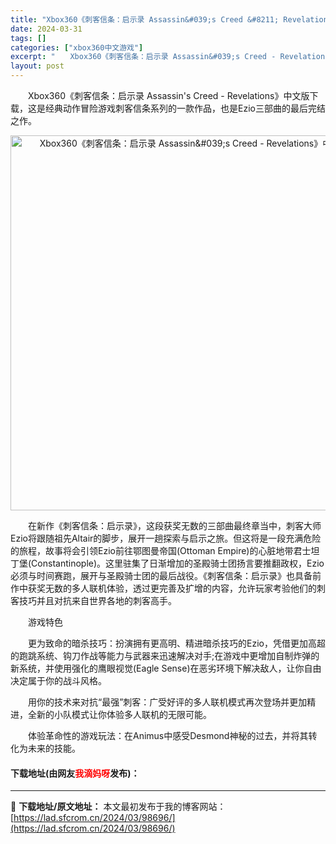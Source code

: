 ```yaml
---
title: "Xbox360《刺客信条：启示录 Assassin&#039;s Creed &#8211; Revelations》中文版下载"
date: 2024-03-31
tags: []
categories: ["xbox360中文游戏"]
excerpt: "　　Xbox360《刺客信条：启示录 Assassin&#039;s Creed - Revelations》中文版下载，这是经典动作冒险游戏刺客信条系列的一款作品，也是Ezio三部曲的最后完结之作。 　　在新作《刺客信条：启示录》，这段获奖无数的三部曲最终章当中，刺客大师Ezio将跟随祖先Altai&hellip;"
layout: post
---
```


 <p>　　Xbox360《刺客信条：启示录 Assassin&#39;s Creed - Revelations》中文版下载，这是经典动作冒险游戏刺客信条系列的一款作品，也是Ezio三部曲的最后完结之作。</p> <p align="center"><img align="" border="0" src="https://lad.sfcrom.cn/wp-content/uploads/2024/03/20240330_66083f6fa0b98.webp" width="600" alt="Xbox360《刺客信条：启示录 Assassin&amp;#039;s Creed - Revelations》中文版下载" /></p> <p>　　在新作《刺客信条：启示录》，这段获奖无数的三部曲最终章当中，刺客大师Ezio将跟随祖先Altair的脚步，展开一趟探索与启示之旅。但这将是一段充满危险的旅程，故事将会引领Ezio前往鄂图曼帝国(Ottoman Empire)的心脏地带君士坦丁堡(Constantinople)。这里驻集了日渐增加的圣殿骑士团扬言要推翻政权，Ezio必须与时间赛跑，展开与圣殿骑士团的最后战役。《刺客信条：启示录》也具备前作中获奖无数的多人联机体验，透过更完善及扩增的内容，允许玩家考验他们的刺客技巧并且对抗来自世界各地的刺客高手。</p> <p>　　游戏特色</p> <p>　　更为致命的暗杀技巧：扮演拥有更高明、精进暗杀技巧的Ezio，凭借更加高超的跑跳系统、钩刀作战等能力与武器来迅速解决对手;在游戏中更增加自制炸弹的新系统，并使用强化的鹰眼视觉(Eagle Sense)在恶劣环境下解决敌人，让你自由决定属于你的战斗风格。</p> <p>　　用你的技术来对抗&ldquo;最强&rdquo;刺客：广受好评的多人联机模式再次登场并更加精进，全新的小队模式让你体验多人联机的无限可能。</p> <p>　　体验革命性的游戏玩法：在Animus中感受Desmond神秘的过去，并将其转化为未来的技能。</p> <p><h4>下载地址(由网友<font color="red">我滴妈呀</font>发布)：</h4></p> 

---
📖 **下载地址/原文地址：** 本文最初发布于我的博客网站：[https://lad.sfcrom.cn/2024/03/98696/](https://lad.sfcrom.cn/2024/03/98696/)

